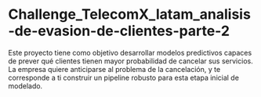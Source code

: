 # Challenge_TelecomX_latam_analisis-de-evasion-de-clientes-parte-2
Este proyecto tiene como objetivo  desarrollar modelos predictivos capaces de prever qué clientes tienen mayor probabilidad de cancelar sus servicios.  La empresa quiere anticiparse al problema de la cancelación, y te corresponde a ti construir un pipeline robusto para esta etapa inicial de modelado.
